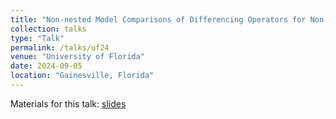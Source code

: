 ```yaml
---
title: "Non-nested Model Comparisons of Differencing Operators for Non-stationary Time Series"
collection: talks
type: "Talk"
permalink: /talks/uf24
venue: "University of Florida"
date: 2024-09-05
location: "Gainesville, Florida"
---
```


Materials for this talk: [slides](http://tuckermcelroy.github.io/files/UFtalk_9-3-24.pdf)
